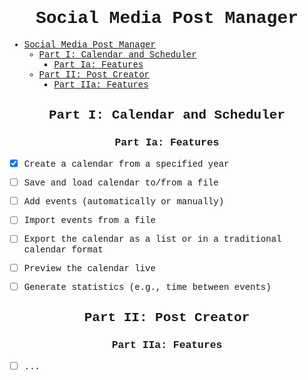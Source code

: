 # Social Media Post Manager

- [Social Media Post Manager](#social-media-post-manager)
  - [Part I: Calendar and Scheduler](#part-i-calendar-and-scheduler)
    - [Part Ia: Features](#part-ia-features)
  - [Part II: Post Creator](#part-ii-post-creator)
    - [Part IIa: Features](#part-iia-features)

## Part I: Calendar and Scheduler

### Part Ia: Features

- [x] Create a calendar from a specified year

- [ ] Save and load calendar to/from a file

- [ ] Add events (automatically or manually)
- [ ] Import events from a file

- [ ] Export the calendar as a list or in a traditional calendar format

- [ ] Preview the calendar live

- [ ] Generate statistics (e.g., time between events)

## Part II: Post Creator

### Part IIa: Features

- [ ] ...

<style>
* {
  font-family: Courier, monospace;

}

h1, h2, h3 {
    text-align: center;
  }
</style>

